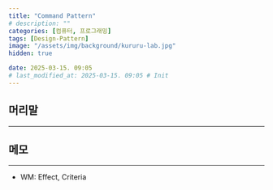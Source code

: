 ```yaml
---
title: "Command Pattern"
# description: ""
categories: [컴퓨터, 프로그래밍]
tags: [Design-Pattern]
image: "/assets/img/background/kururu-lab.jpg"
hidden: true

date: 2025-03-15. 09:05
# last_modified_at: 2025-03-15. 09:05 # Init
---
```


## 머리말

---

## 메모

---

- WM: Effect, Criteria
